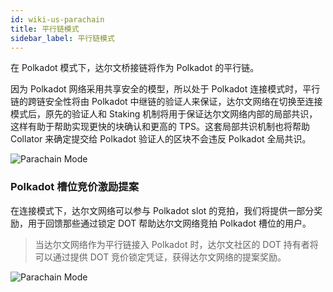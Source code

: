 ```yaml
---
id: wiki-us-parachain
title: 平行链模式
sidebar_label: 平行链模式
---
```


在 Polkadot 模式下，达尔文桥接链将作为 Polkadot 的平行链。

因为 Polkadot 网络采用共享安全的模型，所以处于 Polkadot 连接模式时，平行链的跨链安全性将由 Polkadot 中继链的验证人来保证，达尔文网络在切换至连接模式后，原先的验证人和 Staking 机制将用于保证达尔文网络内部的局部共识，这样有助于帮助实现更快的块确认和更高的 TPS。这套局部共识机制也将帮助 Collator 来确定提交给 Polkadot 验证人的区块不会违反 Polkadot 全局共识。

<div style="max-width:500px;">

![Parachain Mode](assets/para-mode-cn.png)

</div>

### Polkadot 槽位竞价激励提案

在连接模式下，达尔文网络可以参与 Polkadot slot 的竞拍，我们将提供一部分奖励，用于回馈那些通过锁定 DOT 帮助达尔文网络竞拍 Polkadot 槽位的用户。

> 当达尔文网络作为平行链接入 Polkadot 时，达尔文社区的 DOT 持有者将可以通过提供 DOT 竞价锁定凭证，获得达尔文网络的提案奖励。

![Parachain Mode](assets/para-mode-crowd-cn.png)
